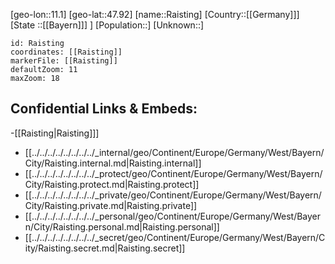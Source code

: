 ﻿---
location: [47.92,11.1]
mapzoom: [7,12] 
mapmarker: city 
type: City
tags:
- geo/City


SpocWebEntityId: 33621
isDeleted: false
confidential: public

---
[geo-lon::11.1]
[geo-lat::47.92]
[name::Raisting]
[Country::[[Germany]]]
[State ::[[Bayern]]] ]
[Population::]
[Unknown::]


```leaflet
id: Raisting
coordinates: [[Raisting]]
markerFile: [[Raisting]]
defaultZoom: 11 
maxZoom: 18
```


## Confidential Links & Embeds: 
-[[Raisting|Raisting]]] 
- [[../../../../../../../../_internal/geo/Continent/Europe/Germany/West/Bayern/City/Raisting.internal.md|Raisting.internal]] 
- [[../../../../../../../../_protect/geo/Continent/Europe/Germany/West/Bayern/City/Raisting.protect.md|Raisting.protect]] 
- [[../../../../../../../../_private/geo/Continent/Europe/Germany/West/Bayern/City/Raisting.private.md|Raisting.private]] 
- [[../../../../../../../../_personal/geo/Continent/Europe/Germany/West/Bayern/City/Raisting.personal.md|Raisting.personal]] 
- [[../../../../../../../../_secret/geo/Continent/Europe/Germany/West/Bayern/City/Raisting.secret.md|Raisting.secret]] 
